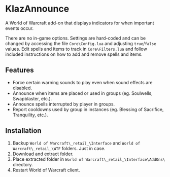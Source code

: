# KlazAnnounce

A World of Warcraft add-on that displays indicators for when important events occur.

There are no in-game options. Settings are hard-coded and can be changed by accessing the file `Core\Config.lua` and adjusting `true`/`false` values. Edit spells and items to track in `Core\Filters.lua` and follow included instructions on how to add and remove spells and items.

## Features

- Force certain warning sounds to play even when sound effects are disabled.
- Announce when items are placed or used in groups (eg. Soulwells, Swapblaster, etc.).
- Announce spells interrupted by player in groups.
- Report cooldowns used by group in instances (eg. Blessing of Sacrifice, Tranquility, etc.).

## Installation

1. Backup `World of Warcraft\_retail_\Interface` and `World of Warcraft\_retail_\WTF` folders. Just in case.
2. Download and extract folder.
3. Place extracted folder in `World of Warcraft\_retail_\Interface\AddOns\` directory.
4. Restart World of Warcraft client.
